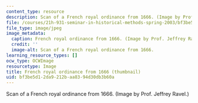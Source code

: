 ```yaml
---
content_type: resource
description: Scan of a French royal ordinance from 1666. (Image by Prof. Jeffrey Ravel.)
file: /courses/21h-931-seminar-in-historical-methods-spring-2003/bf3be5d12da9212baa8394d30db3b60a_21h-931s03.jpg
file_type: image/jpeg
image_metadata:
  caption: French royal ordinance from 1666. (Image by Prof. Jeffrey Ravel.)
  credit: ''
  image-alt: Scan of a French royal ordinance from 1666.
learning_resource_types: []
ocw_type: OCWImage
resourcetype: Image
title: French royal ordinance from 1666 (thumbnail)
uid: bf3be5d1-2da9-212b-aa83-94d30db3b60a
---
```

Scan of a French royal ordinance from 1666. (Image by Prof. Jeffrey Ravel.)

